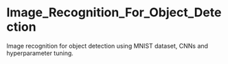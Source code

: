 # Image_Recognition_For_Object_Detection
 Image recognition for object detection using MNIST dataset, CNNs and hyperparameter tuning.
